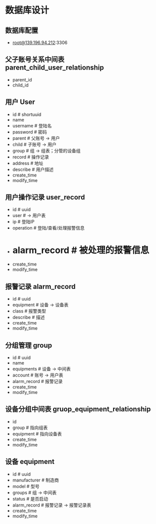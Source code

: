 # 数据库设计

## 数据库配置

- root@139.196.94.212:3306

## 父子账号关系中间表 parent_child_user_relationship

- parent_id
- child_id

## 用户 User

- id            # shortuuid
- name
- username      # 登陆名
- password      # 密码
- parent        # 父账号 -> 用户
- child         # 子账号 -> 用户
- group         # 组 -> 组表；分管的设备组
- record        # 操作记录
- address       # 地址
- describe      # 用户描述
- create_time
- modify_time

## 用户操作记录 user_record

- id            # uuid
- user          # -> 用户表
- ip            # 登陆IP
- operation     # 登陆/查看/处理报警信息
- # alarm_record  # 被处理的报警信息
- create_time
- modify_time

## 报警记录 alarm_record

- id            # uuid
- equipment     # 设备 -> 设备表
- class         # 报警类型
- describe      # 描述
- create_time
- modify_time

## 分组管理 group

- id            # uuid
- name
- equipments    # 设备 -> 中间表
- account       # 账号 -> 用户表
- alarm_record  # 报警记录
- create_time 
- modify_time

## 设备分组中间表 gruop_equipment_relationship

- id
- group         # 指向组表
- equipment     # 指向设备表
- create_time
- modify_time

## 设备 equipment

- id            # uuid
- manufacturer  # 制造商
- model         # 型号
- groups        # 组 -> 中间表
- status        # 是否启动
- alarm_record  # 报警记录 -> 报警记录表
- create_time
- modify_time